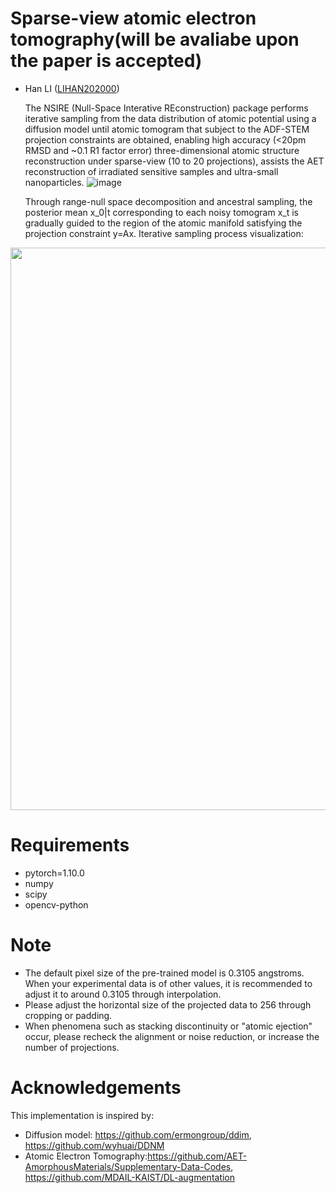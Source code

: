 # Sparse-view atomic electron tomography(will be avaliabe upon the paper is accepted)
- Han LI ([LIHAN202000](https://github.com/LIHAN202000))

    The NSIRE (Null-Space Interative REconstruction) package performs iterative sampling from the data distribution of atomic potential using a diffusion model until atomic tomogram that subject to the ADF-STEM projection constraints are obtained, enabling high accuracy (<20pm RMSD and ~0.1 R1 factor error) three-dimensional atomic structure reconstruction under sparse-view (10 to 20 projections), assists the AET reconstruction of irradiated sensitive samples and ultra-small nanoparticles.
![image](https://github.com/LIHAN8099/Sparse-view-AET/blob/main/NSIRE_01.png)

    Through range-null space decomposition and ancestral sampling, the posterior mean x_0|t corresponding to each noisy tomogram x_t is gradually guided to the region of the atomic manifold satisfying the projection constraint y=Ax. Iterative sampling process visualization:

<p align="center">
  <img src=https://github.com/LIHAN8099/Sparse-view-AET/blob/main/rec.gif width="900"/>
</p>



# Requirements
- pytorch=1.10.0
- numpy
- scipy
- opencv-python

# Note
- The default pixel size of the pre-trained model is 0.3105 angstroms. When your experimental data is of other values, it is recommended to adjust it to around 0.3105 through interpolation.
- Please adjust the horizontal size of the projected data to 256 through cropping or padding.
- When phenomena such as stacking discontinuity or "atomic ejection" occur, please recheck the alignment or noise reduction, or increase the number of projections.
  
# Acknowledgements
This implementation is inspired by:
- Diffusion model: https://github.com/ermongroup/ddim, https://github.com/wyhuai/DDNM
- Atomic Electron Tomography:https://github.com/AET-AmorphousMaterials/Supplementary-Data-Codes, https://github.com/MDAIL-KAIST/DL-augmentation

